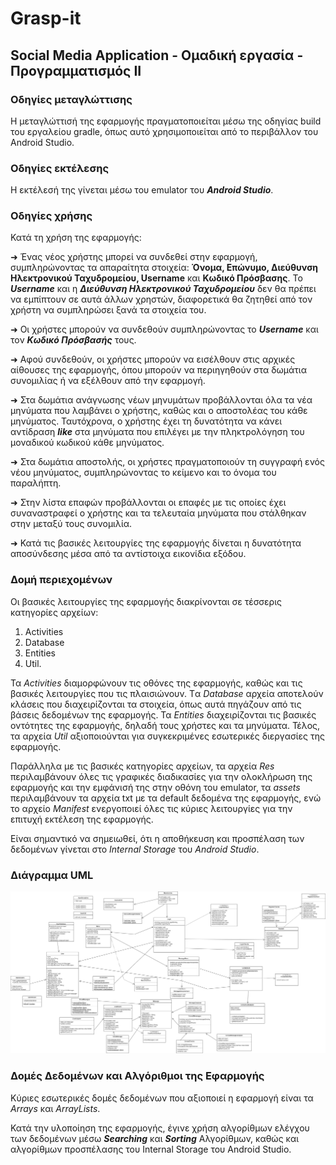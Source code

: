 # Grasp-it
## Social Media Application - Ομαδική εργασία - Προγραμματισμός ΙΙ

### Οδηγίες μεταγλώττισης
Η μεταγλώττισή της εφαρμογής πραγματοποιείται μέσω της οδηγίας build του εργαλείου gradle, όπως αυτό χρησιμοποιείται από το περιβάλλον του Android Studio.

### Οδηγίες εκτέλεσης
Η εκτέλεσή της γίνεται μέσω του emulator του ***Android Studio***.

### Οδηγίες χρήσης 
Κατά τη χρήση της εφαρμογής:

➜ Ένας νέος χρήστης μπορεί να συνδεθεί στην εφαρμογή, συμπληρώνοντας τα απαραίτητα στοιχεία:
   **Όνομα, Επώνυμο, Διεύθυνση Ηλεκτρονικού Ταχυδρομείου, Username** και **Κωδικό Πρόσβασης**. 
   Το ***Username*** και η ***Διεύθυνση Ηλεκτρονικού Ταχυδρομείου*** δεν θα πρέπει να εμπίπτουν σε αυτά άλλων χρηστών, διαφορετικά θα ζητηθεί από τον χρήστη να συμπληρώσει ξανά τα στοιχεία του.

➜ Οι χρήστες μπορούν να συνδεθούν συμπληρώνοντας το ***Username*** και τον ***Κωδικό Πρόσβασής*** τους.

➜ Αφού συνδεθούν, οι χρήστες μπορούν να εισέλθουν στις αρχικές αίθουσες της εφαρμογής, όπου μπορούν να περιηγηθούν στα δωμάτια 
   συνομιλίας ή να εξέλθουν από την εφαρμογή.

➜ Στα δωμάτια ανάγνωσης νέων μηνυμάτων προβάλλονται όλα τα νέα μηνύματα που λαμβάνει ο χρήστης, καθώς και ο αποστολέας του κάθε 
   μηνύματος. Ταυτόχρονα, ο χρήστης έχει τη δυνατότητα να κάνει αντίδραση ***like*** στα μηνύματα που επιλέγει με την πληκτρολόγηση του 
   μοναδικού κωδικού κάθε μηνύματος.

➜ Στα δωμάτια αποστολής, οι χρήστες πραγματοποιούν τη συγγραφή ενός νέου μηνύματος, συμπληρώνοντας το κείμενο και το όνομα του 
   παραλήπτη.

➜ Στην λίστα επαφών προβάλλονται οι επαφές με τις οποίες έχει συναναστραφεί ο χρήστης και τα τελευταία μηνύματα που στάλθηκαν στην 
   μεταξύ τους συνομιλία.

➜ Κατά τις βασικές λειτουργίες της εφαρμογής δίνεται η δυνατότητα αποσύνδεσης μέσα από τα αντίστοιχα εικονίδια εξόδου.

### Δομή περιεχομένων
Οι βασικές λειτουργίες της εφαρμογής διακρίνονται σε τέσσερις κατηγορίες αρχείων:
1) Activities
2) Database
3) Entities
4) Util.

Τα *Activities* διαμορφώνουν τις οθόνες της εφαρμογής, καθώς και τις βασικές λειτουργίες που τις πλαισιώνουν. Tα *Database* αρχεία 
αποτελούν κλάσεις που διαχειρίζονται τα στοιχεία, όπως αυτά πηγάζουν από τις βάσεις δεδομένων της εφαρμογής. Τα *Entities* 
διαχειρίζονται τις βασικές οντότητες της εφαρμογής, δηλαδή τους χρήστες και τα μηνύματα. Τέλος, τα αρχεία *Util* αξιοποιούνται για 
συγκεκριμένες εσωτερικές διεργασίες της εφαρμογής.

Παράλληλα με τις βασικές κατηγορίες αρχείων, τα αρχεία *Res* περιλαμβάνουν όλες τις γραφικές διαδικασίες για την ολοκλήρωση της 
εφαρμογής και την εμφάνισή της στην οθόνη του emulator, τα *assets* περιλαμβάνουν τα αρχεία txt με τα default δεδομένα της εφαρμογής, 
ενώ το αρχείο *Μanifest* ενεργοποιεί όλες τις κύριες λειτουργίες για την επιτυχή εκτέλεση της εφαρμογής.

Είναι σημαντικό να σημειωθεί, ότι η αποθήκευση και προσπέλαση των δεδομένων γίνεται στο *Internal Storage* του *Android Studio*.

### Διάγραμμα UML
![ UML ](UML.png " UML ")

### Δομές Δεδομένων και Αλγόριθμοι της Εφαρμογής
Κύριες εσωτερικές δομές δεδομένων που αξιοποιεί η εφαρμογή είναι τα *Arrays* και *ArrayLists*.

Κατά την υλοποίηση της εφαρμογής, έγινε χρήση αλγορίθμων ελέγχου των δεδομένων μέσω ***Searching*** και ***Sorting*** Αλγορίθμων, καθώς 
και αλγορίθμων προσπέλασης του Internal Storage του Android Studio.
